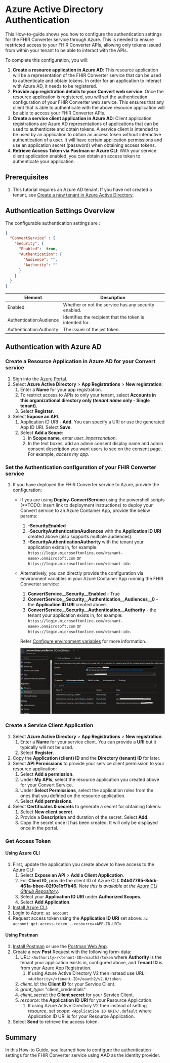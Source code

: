 # Azure Active Directory Authentication

This How-to-guide shows you how to configure the authentication settings for the FHIR Converter service through Azure. This is needed to ensure restricted access to your FHIR Converter APIs, allowing only tokens issued from within your tenant to be able to interact with the APIs.

To complete this configuration, you will:

1. **Create a resource application in Azure AD**: This resource application will be a representation of the FHIR Converter service that can be used to authenticate and obtain tokens. In order for an application to interact with Azure AD, it needs to be registered.
1. **Provide app registration details to your Convert web service**: Once the resource application is registered, you will set the authentication configuration of your  FHIR Converter web service. This ensures that any client that is able to authenticate with the above resource application will be able to access your  FHIR Converter APIs.
1. **Create a service client application in Azure AD**: Client application registrations are Azure AD representations of applications that can be used to authenticate and obtain tokens. A service client is intended to be used by an application to obtain an access token without interactive authentication of a user. It will have certain application permissions and use an application secret (password) when obtaining access tokens.
1. **Retrieve Access Token via Postman or Azure CLI**: With your service client application enabled, you can obtain an access token to authenticate your application.

## Prerequisites

1. This tutorial requires an Azure AD tenant. If you have not created a tenant, see [Create a new tenant in Azure Active Directory](https://docs.microsoft.com/azure/active-directory/fundamentals/active-directory-access-create-new-tenant).

## Authentication Settings Overview

The configurable authentication settings are :

```json
{
  "ConvertService" : {
    "Security": {
      "Enabled":  true,
      "Authentication": {
        "Audience": "",
        "Authority": ""
      }
    }
  }
}
```

| Element                    | Description |
| -------------------------- | --- |
| Enabled                    | Whether or not the service has any security enabled. |
| Authentication:Audience    | Identifies the recipient that the token is intended for. |
| Authentication:Authority   | The issuer of the jwt token. |

## Authentication with Azure AD

### Create a Resource Application in Azure AD for your Convert service

1. Sign into the [Azure Portal](https://ms.portal.azure.com/).
2. Select **Azure Active Directory** > **App Registrations** > **New registration**:
    1. Enter a **Name** for your app registration.
    2. To restrict access to APIs to only your tenant, select **Accounts in this organizational directory only (*tenant name* only - Single tenant)**.
    3. Select **Register**.
3. Select **Expose an API**.
    1. Application ID URI - **Add**. You can specify a URI or use the generated App ID URI. Select **Save**.
    2. Select **Add a Scope**:
        1. In **Scope name**, enter *user_impersonation*.
        2. In the text boxes, add an admin consent display name and admin consent description you want users to see on the consent page. For example, *access my app*.

### Set the Authentication configuration of your FHIR Converter service

1. If you have deployed the FHIR Converter service to Azure, provide the configuration:
    * If you are using **Deploy-ConvertService** using the powershell scripts (**TODO: insert link to deployment instructions) to deploy your Convert service to an Azure Container App, provide the below params:
        1. **-SecurityEnabled**
        2. **-SecurityAuthenticationAudiences** with the **Application ID URI** created above (also supports multiple audiences).
        3. **-SecurityAuthenticationAuthority** with the tenant your application exists in, for example: ```https://login.microsoftonline.com/<tenant-name>.onmicrosoft.com``` or ```https://login.microsoftonline.com/<tenant-id>```.
    * Alternatively, you can directly provide the configuration via environment variables in your Azure Container App running the  FHIR Converter service:
        1. **ConvertService__Security__Enabled** - True
        2. **ConvertService__Security__Authentication__Audiences__0** - the **Application ID URI** created above.
        3. **ConvertService__Security__Authentication__Authority** - the tenant your application exists in, for example: ```https://login.microsoftonline.com/<tenant-name>.onmicrosoft.com``` or ```https://login.microsoftonline.com/<tenant-id>```.

        Refer [Configure environment variables](https://learn.microsoft.com/en-us/azure/container-apps/environment-variables?tabs=portal) for more information.

        ![convertsecurityconfigaca](../images/convertsecurityconfig.png)

### Create a Service Client Application

1. Select **Azure Active Directory** > **App Registrations** > **New registration**:
    1. Enter a **Name** for your service client. You can provide a **URI** but it typically will not be used.
    1. Select **Register**.
1. Copy the **Application (client) ID** and the **Directory (tenant) ID** for later.
1. Select **API Permissions** to provide your service client permission to your resource application:
    1. Select **Add a permission**.
    1. Under **My APIs**, select the resource application you created above for your Convert Service.
    1. Under **Select Permissions**, select the application roles from the ones that you defined on the resource application.
    1. Select **Add permissions**.
1. Select **Certificates & secrets** to generate a secret for obtaining tokens:
    1. Select **New client secret**.
    1. Provide a **Description** and duration of the secret. Select **Add**.
    1. Copy the secret once it has been created. It will only be displayed once in the portal.

### Get Access Token

#### Using Azure CLI

1. First, update the application you create above to have access to the Azure CLI:
    1. Select **Expose an API** > **Add a Client Application**.
    1. For **Client ID**, provide the client ID of Azure CLI: **04b07795-8ddb-461a-bbee-02f9e1bf7b46**. *Note this is available at the [Azure CLI Github Repository](https://github.com/Azure/azure-cli/blob/24e0b9ef8716e16b9e38c9bb123a734a6cf550eb/src/azure-cli-core/azure/cli/core/_profile.py#L65)*.
    1. Select your **Application ID URI** under **Authorized Scopes**.
    1. Select **Add Application**.
1. [Install Azure CLI](https://docs.microsoft.com/cli/azure/install-azure-cli?view=azure-cli-latest).
1. Login to Azure: ```az account```
1. Request access token using the **Application ID URI** set above: ```az account get-access-token --resource=<APP-ID-URI>```

#### Using Postman

1. [Install Postman](https://www.postman.com/downloads/) or use the [Postman Web App](https://web.postman.co/).
1. Create a new **Post** Request with the following form-data:
    1. URL: ```<Authority>/<tenant-ID>/oauth2/token``` where **Authority** is the tenant your application exists in, configured above, and **Tenant ID** is from your Azure App Registration.
        1. If using Azure Active Directory V2 then instead use URL: ```<Authority>/<tenant-ID>/oauth2/v2.0/token```.
    1. *client_id*: the **Client ID** for your Service Client.
    1. *grant_type*: "client_credentials"
    1. *client_secret*: the **Client secret** for your Service Client.
    1. *resource*: the **Application ID URI** for your Resource Application.
        1. If using Azure Active Directory V2 then instead of setting *resource*, set *scope*: ```<Application ID URI>/.default``` where Application ID URI is for your Resource Application.
1. Select **Send** to retrieve the access token.

## Summary

In this How-to Guide, you learned how to configure the authentication settings for the FHIR Converter service using AAD as the identity provider.

